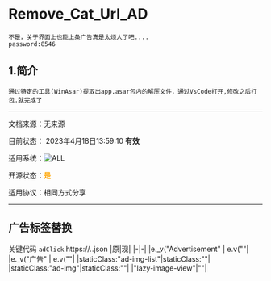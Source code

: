 # Remove_Cat_Url_AD

    不是，关于界面上也能上条广告真是太烦人了吧.... 
    password:8546
    
## 1.简介
    通过特定的工具(WinAsar)提取出app.asar包内的解压文件，通过VsCode打开,修改之后打包.就完成了
---
文档来源：无来源

目前状态： 2023年4月18日13:59:10 **有效**

适用系统：![ALL](https://img.shields.io/badge/🌏-全平台支持-plastic%20?&color=gold)

开源状态：<font color=orange >**是**</font>

适用协议：相同方式分享

---

## 广告标签替换
关键代码 `adClick`
https://*.*.json
|原|现|
|-|-|
|e._v\("Advertisement" | e.v\(""|
|e._v\("广告" | e.v\(""|
|staticClass:"ad-img-list"|staticClass:""|
|staticClass:"ad-img"|staticClass:""|
|"lazy-image-view"|""|
